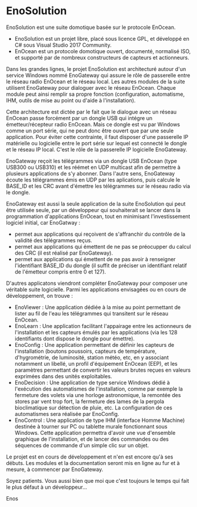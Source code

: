 # EnoSolution

EnoSolution est une suite domotique basée sur le protocole EnOcean.
- EnoSolution est un projet libre, placé sous licence GPL, et développé en C# sous Visual Studio 2017 Community.
- EnOcean est un protocole domotique ouvert, documenté, normalisé ISO, et supporté par de nombreux constructeurs de capteurs et actionneurs.

Dans les grandes lignes, le projet EnoSolution est architecturé autour d'un service Windows nommé EnoGateway qui assure le rôle de passerelle entre le réseau radio EnOcean et le réseau local. Les autres modules de la suite utilisent EnoGateway pour dialoguer avec le réseau EnOcean. Chaque module peut ainsi remplir sa propre fonction (configuration, automatisme, IHM, outils de mise au point ou d'aide à l'installation).

Cette architecture est dictée par le fait que le dialogue avec un réseau EnOcean passe forcément par un dongle USB qui intégre un émetteur/récepteur radio EnOcean. Mais ce dongle est vu par Windows comme un port série, qui ne peut donc être ouvert que par une seule application. Pour éviter cette contrainte, il faut disposer d'une passerelle IP matérielle ou logicielle entre le port série sur lequel est connecté le dongle et le réseau IP local. C'est le rôle de la passerelle IP logicielle EnoGateway.

EnoGateway reçoit les télégrammes via un dongle USB EnOcean (type USB300 ou USB310) et les réémet en UDP multicast afin de permettre à plusieurs applications de s'y abonner. Dans l'autre sens, EnoGateway écoute les télégrammes émis en UDP par les aplications, puis calcule le BASE_ID et les CRC avant d'émettre les télégrammes sur le réseau radio via le dongle.

EnoGateway est aussi la seule application de la suite EnoSolution qui peut être utilisée seule, par un développeur qui souhaiterait se lancer dans la programmation d'applications EnOcean, tout en minimisant l'investissement logiciel initial, car EnoGatway :
- permet aux applications qui reçoivent de s'affranchir du contrôle de la validité des télégrammes reçus.
- permet aux applications qui émettent de ne pas se préocupper du calcul des CRC (il est réalisé par EnoGateway).
- permet aux applications qui émettent de ne pas avoir à renseigner l'identifiant BASE_ID du dongle (il suffit de préciser un identifiant relatif de l'émetteur compris entre 0 et 127).

D'autres applicatons viendront compléter EnoGateway pour composer une véritable suite logicielle. Parmi les applications envisagées ou en cours de développement, on trouve :
- EnoViewer : Une application dédiée à la mise au point permettant de lister au fil de l'eau les télégrammes qui transitent sur le réseau EnOcean.
- EnoLearn : Une application facilitant l'appairage entre les actionneurs de l'installation et les capteurs émulés par les applications (via les 128 identifiants dont dispose le dongle pour émettre).
- EnoConfig : Une application permettant de définir les capteurs de l'installation (boutons poussoirs, capteurs de température, d'hygrométrie, de luminosité, station météo, etc, en y associant notamment un libellé, un profil d'équipement EnOcean (EEP), et les paramètres permettant de convertir les valeurs brutes reçues en valeurs exprimées dans des unités exploitables.
- EnoDecision : Une application de type service Windows dédié à l'exécution des automatismes de l'installation, comme par exemple la fermeture des volets via une horloge astronomique, la remontée des stores par vent trop fort, la fermeture des lames de la pergola bioclimatique sur détection de pluie, etc. La configuration de ces automatismes sera réalisée par EnoConfig.
- EnoControl : Une application de type IHM (interface Homme Machine) destinée à tourner sur PC ou tablette murale fonctionnant sous Windows. Cette application permettra d'avoir une vue d'ensemble graphique de l'installation, et de lancer des commandes ou des séquences de commande d'un simple clic sur un objet.

Le projet est en cours de développement et n'en est encore qu'à ses débuts. Les modules et la documentation seront mis en ligne au fur et à mesure, à commencer par EnoGateway.

Soyez patients. Vous aussi bien que moi que c'est toujours le temps qui fait le plus défaut à un développeur...

Enos
